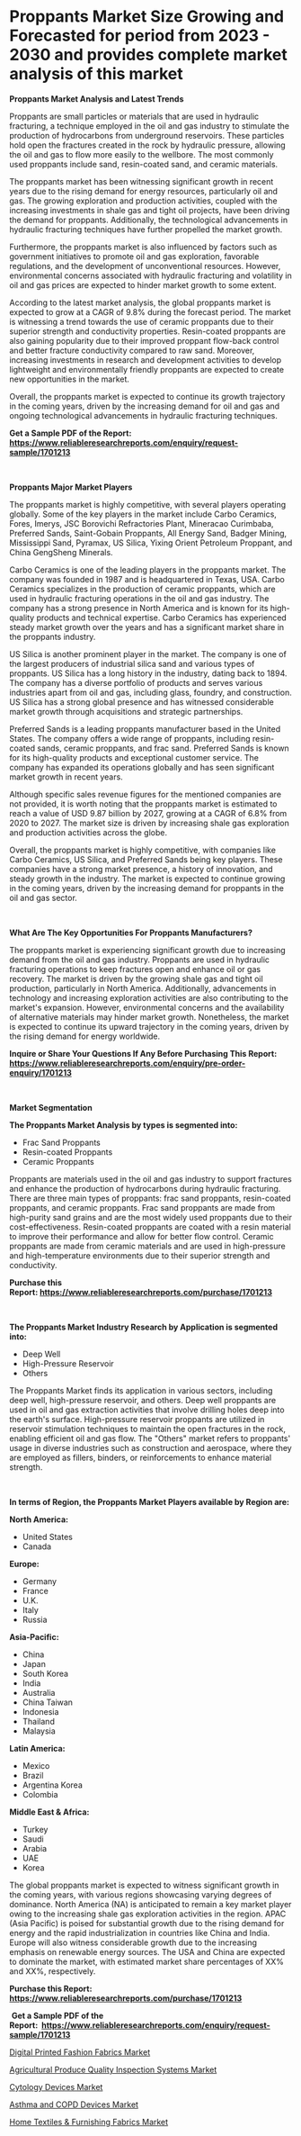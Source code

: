 <p><h1>Proppants Market Size Growing and Forecasted for period from 2023 - 2030 and provides complete market analysis of this market</h1></p><p><strong>Proppants Market Analysis and Latest Trends</strong></p>
<p><p>Proppants are small particles or materials that are used in hydraulic fracturing, a technique employed in the oil and gas industry to stimulate the production of hydrocarbons from underground reservoirs. These particles hold open the fractures created in the rock by hydraulic pressure, allowing the oil and gas to flow more easily to the wellbore. The most commonly used proppants include sand, resin-coated sand, and ceramic materials.</p><p>The proppants market has been witnessing significant growth in recent years due to the rising demand for energy resources, particularly oil and gas. The growing exploration and production activities, coupled with the increasing investments in shale gas and tight oil projects, have been driving the demand for proppants. Additionally, the technological advancements in hydraulic fracturing techniques have further propelled the market growth.</p><p>Furthermore, the proppants market is also influenced by factors such as government initiatives to promote oil and gas exploration, favorable regulations, and the development of unconventional resources. However, environmental concerns associated with hydraulic fracturing and volatility in oil and gas prices are expected to hinder market growth to some extent.</p><p>According to the latest market analysis, the global proppants market is expected to grow at a CAGR of 9.8% during the forecast period. The market is witnessing a trend towards the use of ceramic proppants due to their superior strength and conductivity properties. Resin-coated proppants are also gaining popularity due to their improved proppant flow-back control and better fracture conductivity compared to raw sand. Moreover, increasing investments in research and development activities to develop lightweight and environmentally friendly proppants are expected to create new opportunities in the market.</p><p>Overall, the proppants market is expected to continue its growth trajectory in the coming years, driven by the increasing demand for oil and gas and ongoing technological advancements in hydraulic fracturing techniques.</p></p>
<p><strong>Get a Sample PDF of the Report:&nbsp; <a href="https://www.reliableresearchreports.com/enquiry/request-sample/1701213">https://www.reliableresearchreports.com/enquiry/request-sample/1701213</a></strong></p>
<p>&nbsp;</p>
<p><strong>Proppants Major Market Players</strong></p>
<p><p>The proppants market is highly competitive, with several players operating globally. Some of the key players in the market include Carbo Ceramics, Fores, Imerys, JSC Borovichi Refractories Plant, Mineracao Curimbaba, Preferred Sands, Saint-Gobain Proppants, All Energy Sand, Badger Mining, Mississippi Sand, Pyramax, US Silica, Yixing Orient Petroleum Proppant, and China GengSheng Minerals.</p><p>Carbo Ceramics is one of the leading players in the proppants market. The company was founded in 1987 and is headquartered in Texas, USA. Carbo Ceramics specializes in the production of ceramic proppants, which are used in hydraulic fracturing operations in the oil and gas industry. The company has a strong presence in North America and is known for its high-quality products and technical expertise. Carbo Ceramics has experienced steady market growth over the years and has a significant market share in the proppants industry.</p><p>US Silica is another prominent player in the market. The company is one of the largest producers of industrial silica sand and various types of proppants. US Silica has a long history in the industry, dating back to 1894. The company has a diverse portfolio of products and serves various industries apart from oil and gas, including glass, foundry, and construction. US Silica has a strong global presence and has witnessed considerable market growth through acquisitions and strategic partnerships.</p><p>Preferred Sands is a leading proppants manufacturer based in the United States. The company offers a wide range of proppants, including resin-coated sands, ceramic proppants, and frac sand. Preferred Sands is known for its high-quality products and exceptional customer service. The company has expanded its operations globally and has seen significant market growth in recent years.</p><p>Although specific sales revenue figures for the mentioned companies are not provided, it is worth noting that the proppants market is estimated to reach a value of USD 9.87 billion by 2027, growing at a CAGR of 6.8% from 2020 to 2027. The market size is driven by increasing shale gas exploration and production activities across the globe.</p><p>Overall, the proppants market is highly competitive, with companies like Carbo Ceramics, US Silica, and Preferred Sands being key players. These companies have a strong market presence, a history of innovation, and steady growth in the industry. The market is expected to continue growing in the coming years, driven by the increasing demand for proppants in the oil and gas sector.</p></p>
<p>&nbsp;</p>
<p><strong>What Are The Key Opportunities For Proppants Manufacturers?</strong></p>
<p><p>The proppants market is experiencing significant growth due to increasing demand from the oil and gas industry. Proppants are used in hydraulic fracturing operations to keep fractures open and enhance oil or gas recovery. The market is driven by the growing shale gas and tight oil production, particularly in North America. Additionally, advancements in technology and increasing exploration activities are also contributing to the market's expansion. However, environmental concerns and the availability of alternative materials may hinder market growth. Nonetheless, the market is expected to continue its upward trajectory in the coming years, driven by the rising demand for energy worldwide.</p></p>
<p><strong>Inquire or Share Your Questions If Any Before Purchasing This Report: <a href="https://www.reliableresearchreports.com/enquiry/pre-order-enquiry/1701213">https://www.reliableresearchreports.com/enquiry/pre-order-enquiry/1701213</a></strong></p>
<p>&nbsp;</p>
<p><strong>Market Segmentation</strong></p>
<p><strong>The Proppants Market Analysis by types is segmented into:</strong></p>
<p><ul><li>Frac Sand Proppants</li><li>Resin-coated Proppants</li><li>Ceramic Proppants</li></ul></p>
<p><p>Proppants are materials used in the oil and gas industry to support fractures and enhance the production of hydrocarbons during hydraulic fracturing. There are three main types of proppants: frac sand proppants, resin-coated proppants, and ceramic proppants. Frac sand proppants are made from high-purity sand grains and are the most widely used proppants due to their cost-effectiveness. Resin-coated proppants are coated with a resin material to improve their performance and allow for better flow control. Ceramic proppants are made from ceramic materials and are used in high-pressure and high-temperature environments due to their superior strength and conductivity.</p></p>
<p><strong>Purchase this Report:&nbsp;<a href="https://www.reliableresearchreports.com/purchase/1701213">https://www.reliableresearchreports.com/purchase/1701213</a></strong></p>
<p>&nbsp;</p>
<p><strong>The Proppants Market Industry Research by Application is segmented into:</strong></p>
<p><ul><li>Deep Well</li><li>High-Pressure Reservoir</li><li>Others</li></ul></p>
<p><p>The Proppants Market finds its application in various sectors, including deep well, high-pressure reservoir, and others. Deep well proppants are used in oil and gas extraction activities that involve drilling holes deep into the earth's surface. High-pressure reservoir proppants are utilized in reservoir stimulation techniques to maintain the open fractures in the rock, enabling efficient oil and gas flow. The "Others" market refers to proppants' usage in diverse industries such as construction and aerospace, where they are employed as fillers, binders, or reinforcements to enhance material strength.</p></p>
<p>&nbsp;</p>
<p><strong>In terms of Region, the Proppants Market Players available by Region are:</strong></p>
<p>
    <p> <strong> North America: </strong>
        <ul>
            <li>United States</li>
            <li>Canada</li>
        </ul>
        </p> 
    <p> <strong> Europe: </strong>
        <ul>
            <li>Germany</li>
            <li>France</li>
            <li>U.K.</li>
            <li>Italy</li>
            <li>Russia</li>
        </ul>
        </p> 
    <p> <strong> Asia-Pacific: </strong>
        <ul>
            <li>China</li>
            <li>Japan</li>
            <li>South Korea</li>
            <li>India</li>
            <li>Australia</li>
            <li>China Taiwan</li>
            <li>Indonesia</li>
            <li>Thailand</li>
            <li>Malaysia</li>
        </ul>
        </p> 
    <p> <strong> Latin America: </strong>
        <ul>
            <li>Mexico</li>
            <li>Brazil</li>
            <li>Argentina Korea</li>
            <li>Colombia</li>
        </ul>
        </p> 
    <p> <strong> Middle East & Africa: </strong>
        <ul>
            <li>Turkey</li>
            <li>Saudi</li>
            <li>Arabia</li>
            <li>UAE</li>
            <li>Korea</li>
        </ul>
    </p>
    </p>
<p><p>The global proppants market is expected to witness significant growth in the coming years, with various regions showcasing varying degrees of dominance. North America (NA) is anticipated to remain a key market player owing to the increasing shale gas exploration activities in the region. APAC (Asia Pacific) is poised for substantial growth due to the rising demand for energy and the rapid industrialization in countries like China and India. Europe will also witness considerable growth due to the increasing emphasis on renewable energy sources. The USA and China are expected to dominate the market, with estimated market share percentages of XX% and XX%, respectively.</p></p>
<p><strong>Purchase this Report: <a href="https://www.reliableresearchreports.com/purchase/1701213">https://www.reliableresearchreports.com/purchase/1701213</a></strong></p>
<p>&nbsp;<strong>Get a Sample PDF of the Report:&nbsp;&nbsp;<a href="https://www.reliableresearchreports.com/enquiry/request-sample/1701213">https://www.reliableresearchreports.com/enquiry/request-sample/1701213</a></strong></p>
<p><strong></strong></p>
<p><p><a href="https://www.linkedin.com/pulse/digital-printed-fashion-fabrics-market-size-2023-2030-global-grd9e/">Digital Printed Fashion Fabrics Market</a></p><p><a href="https://medium.com/@randysimpson755/agricultural-produce-quality-inspection-systems-market-share-evolution-and-market-growth-trends-2ce9834029af">Agricultural Produce Quality Inspection Systems Market</a></p><p><a href="https://medium.com/@linneahilll6456/cytology-devices-market-size-market-outlook-and-market-forecast-2023-to-2030-a6a5760f7799">Cytology Devices Market</a></p><p><a href="https://www.linkedin.com/pulse/asthma-copd-devices-market-research-report-unlocks-analysis-jwepe/">Asthma and COPD Devices Market</a></p><p><a href="https://www.linkedin.com/pulse/decoding-home-textiles-amp-furnishing-fabrics-market-deep-47goe/">Home Textiles & Furnishing Fabrics Market</a></p></p>